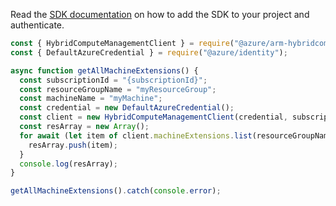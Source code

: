 Read the [SDK documentation](https://github.com/Azure/azure-sdk-for-js/blob/%40azure%2Farm-hybridcompute_3.1.0-beta.1/sdk/hybridcompute/arm-hybridcompute/README.md) on how to add the SDK to your project and authenticate.

```javascript
const { HybridComputeManagementClient } = require("@azure/arm-hybridcompute");
const { DefaultAzureCredential } = require("@azure/identity");

async function getAllMachineExtensions() {
  const subscriptionId = "{subscriptionId}";
  const resourceGroupName = "myResourceGroup";
  const machineName = "myMachine";
  const credential = new DefaultAzureCredential();
  const client = new HybridComputeManagementClient(credential, subscriptionId);
  const resArray = new Array();
  for await (let item of client.machineExtensions.list(resourceGroupName, machineName)) {
    resArray.push(item);
  }
  console.log(resArray);
}

getAllMachineExtensions().catch(console.error);
```
